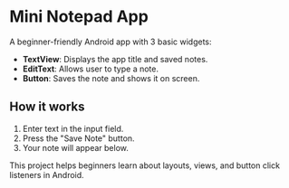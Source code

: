 # Mini Notepad App

A beginner-friendly Android app with 3 basic widgets:

- **TextView**: Displays the app title and saved notes.
- **EditText**: Allows user to type a note.
- **Button**: Saves the note and shows it on screen.

## How it works
1. Enter text in the input field.
2. Press the "Save Note" button.
3. Your note will appear below.

This project helps beginners learn about layouts, views, and button click listeners in Android.
